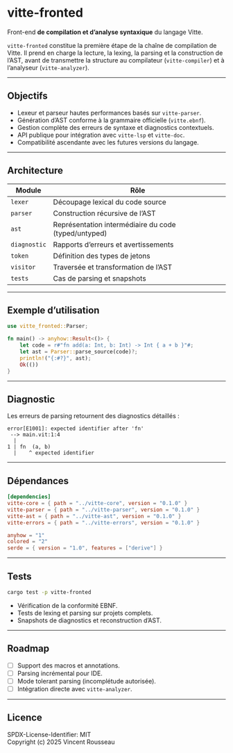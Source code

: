 

# vitte-fronted

Front-end **de compilation et d’analyse syntaxique** du langage Vitte.

`vitte-fronted` constitue la première étape de la chaîne de compilation de Vitte. Il prend en charge la lecture, la lexing, la parsing et la construction de l’AST, avant de transmettre la structure au compilateur (`vitte-compiler`) et à l’analyseur (`vitte-analyzer`).

---

## Objectifs

- Lexeur et parseur hautes performances basés sur `vitte-parser`.
- Génération d’AST conforme à la grammaire officielle (`vitte.ebnf`).
- Gestion complète des erreurs de syntaxe et diagnostics contextuels.
- API publique pour intégration avec `vitte-lsp` et `vitte-doc`.
- Compatibilité ascendante avec les futures versions du langage.

---

## Architecture

| Module        | Rôle |
|----------------|------|
| `lexer`        | Découpage lexical du code source |
| `parser`       | Construction récursive de l’AST |
| `ast`          | Représentation intermédiaire du code (typed/untyped) |
| `diagnostic`   | Rapports d’erreurs et avertissements |
| `token`        | Définition des types de jetons |
| `visitor`      | Traversée et transformation de l’AST |
| `tests`        | Cas de parsing et snapshots |

---

## Exemple d’utilisation

```rust
use vitte_fronted::Parser;

fn main() -> anyhow::Result<()> {
    let code = r#"fn add(a: Int, b: Int) -> Int { a + b }"#;
    let ast = Parser::parse_source(code)?;
    println!("{:#?}", ast);
    Ok(())
}
```

---

## Diagnostic

Les erreurs de parsing retournent des diagnostics détaillés :

```
error[E1001]: expected identifier after 'fn'
 --> main.vit:1:4
  |
1 | fn  (a, b)
  |    ^ expected identifier
```

---

## Dépendances

```toml
[dependencies]
vitte-core = { path = "../vitte-core", version = "0.1.0" }
vitte-parser = { path = "../vitte-parser", version = "0.1.0" }
vitte-ast = { path = "../vitte-ast", version = "0.1.0" }
vitte-errors = { path = "../vitte-errors", version = "0.1.0" }

anyhow = "1"
colored = "2"
serde = { version = "1.0", features = ["derive"] }
```

---

## Tests

```bash
cargo test -p vitte-fronted
```

- Vérification de la conformité EBNF.
- Tests de lexing et parsing sur projets complets.
- Snapshots de diagnostics et reconstruction d’AST.

---

## Roadmap

- [ ] Support des macros et annotations.
- [ ] Parsing incrémental pour IDE.
- [ ] Mode tolerant parsing (incomplétude autorisée).
- [ ] Intégration directe avec `vitte-analyzer`.

---

## Licence

SPDX-License-Identifier: MIT  
Copyright (c) 2025 Vincent Rousseau